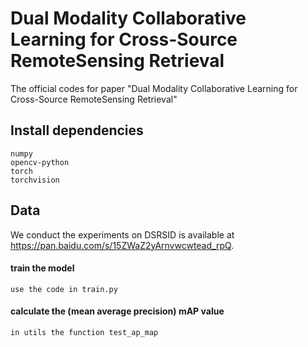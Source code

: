 #  Dual Modality Collaborative Learning for Cross-Source RemoteSensing Retrieval

The official codes for paper "Dual Modality Collaborative Learning for Cross-Source RemoteSensing Retrieval"

## Install dependencies
    numpy
    opencv-python
    torch
    torchvision
## Data
We conduct the experiments on DSRSID is available at https://pan.baidu.com/s/15ZWaZ2yArnvwcwtead_rpQ.


#### train the model
    use the code in train.py

    
#### calculate the (mean average precision) mAP value
    in utils the function test_ap_map
